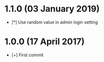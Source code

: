 # 1.1.0 (03 January 2019)

* [*] Use random value in admin login setting

# 1.0.0 (17 April 2017)

* [+] First commit

